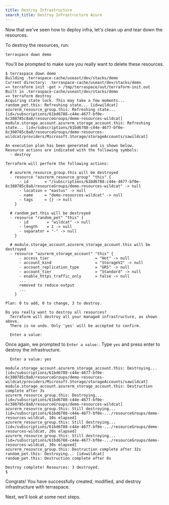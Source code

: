 ```yaml
---
title: Destroy Infrastructure
search_title: Destroy Infrastructure Azure
---
```


Now that we've seen how to deploy infra, let's clean up and tear down the resources.

To destroy the resources, run:

    terraspace down demo

You'll be prompted to make sure you really want to delete these resources.

    $ terraspace down demo
    Building .terraspace-cache/useast/dev/stacks/demo
    Current directory: .terraspace-cache/useast/dev/stacks/demo
    => terraform init -get > /tmp/terraspace/out/terraform-init.out
    Built in .terraspace-cache/useast/dev/stacks/demo
    => terraform destroy
    Acquiring state lock. This may take a few moments...
    random_pet.this: Refreshing state... [id=wildcat]
    azurerm_resource_group.this: Refreshing state... [id=/subscriptions/61bd6788-c44e-4677-bf0e-6c380785c8a8/resourceGroups/demo-resources-wildcat]
    module.storage_account.azurerm_storage_account.this: Refreshing state... [id=/subscriptions/61bd6788-c44e-4677-bf0e-6c380785c8a8/resourceGroups/demo-resources-wildcat/providers/Microsoft.Storage/storageAccounts/sawildcat]

    An execution plan has been generated and is shown below.
    Resource actions are indicated with the following symbols:
      - destroy

    Terraform will perform the following actions:

      # azurerm_resource_group.this will be destroyed
      - resource "azurerm_resource_group" "this" {
          - id       = "/subscriptions/61bd6788-c44e-4677-bf0e-6c380785c8a8/resourceGroups/demo-resources-wildcat" -> null
          - location = "eastus" -> null
          - name     = "demo-resources-wildcat" -> null
          - tags     = {} -> null
        }

      # random_pet.this will be destroyed
      - resource "random_pet" "this" {
          - id        = "wildcat" -> null
          - length    = 1 -> null
          - separator = "-" -> null
        }

      # module.storage_account.azurerm_storage_account.this will be destroyed
      - resource "azurerm_storage_account" "this" {
          - access_tier                    = "Hot" -> null
          - account_kind                   = "StorageV2" -> null
          - account_replication_type       = "GRS" -> null
          - account_tier                   = "Standard" -> null
          - enable_https_traffic_only      = false -> null
          ...
          removed to reduce output
          ...
        }

    Plan: 0 to add, 0 to change, 3 to destroy.

    Do you really want to destroy all resources?
      Terraform will destroy all your managed infrastructure, as shown above.
      There is no undo. Only 'yes' will be accepted to confirm.

      Enter a value:

Once again, we prompted to `Enter a value:`. Type `yes` and press enter to destroy the infrastructure.

      Enter a value: yes

    module.storage_account.azurerm_storage_account.this: Destroying... [id=/subscriptions/61bd6788-c44e-4677-bf0e-6c380785c8a8/resourceGroups/demo-resources-wildcat/providers/Microsoft.Storage/storageAccounts/sawildcat]
    module.storage_account.azurerm_storage_account.this: Destruction complete after 3s
    azurerm_resource_group.this: Destroying... [id=/subscriptions/61bd6788-c44e-4677-bf0e-6c380785c8a8/resourceGroups/demo-resources-wildcat]
    azurerm_resource_group.this: Still destroying... [id=/subscriptions/61bd6788-c44e-4677-bf0e-.../resourceGroups/demo-resources-wildcat, 10s elapsed]
    azurerm_resource_group.this: Still destroying... [id=/subscriptions/61bd6788-c44e-4677-bf0e-.../resourceGroups/demo-resources-wildcat, 20s elapsed]
    azurerm_resource_group.this: Still destroying... [id=/subscriptions/61bd6788-c44e-4677-bf0e-.../resourceGroups/demo-resources-wildcat, 30s elapsed]
    azurerm_resource_group.this: Destruction complete after 32s
    random_pet.this: Destroying... [id=wildcat]
    random_pet.this: Destruction complete after 0s

    Destroy complete! Resources: 3 destroyed.
    $

Congrats! You have successfully created, modified, and destroy infrastructure with terraspace.

Next, we'll look at some next steps.

